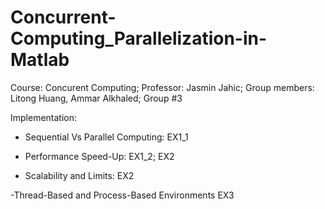 # Concurrent-Computing_Parallelization-in-Matlab
Course: Concurent Computing;
Professor: Jasmin Jahic;
Group members: Litong Huang, Ammar Alkhaled;
Group #3

Implementation:
- Sequential Vs Parallel Computing:
EX1_1

- Performance Speed-Up:
EX1_2;
EX2

- Scalability and Limits:
EX2

-Thread-Based and Process-Based Environments
EX3

